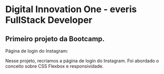 # Digital Innovation One - everis FullStack Developer

## Primeiro projeto da Bootcamp.

Página de login do Instagram: 

Nesse projeto, recriamos a página de login do Instagram. Foi abordado o conceito sobre CSS Flexbox e responsividade.  
